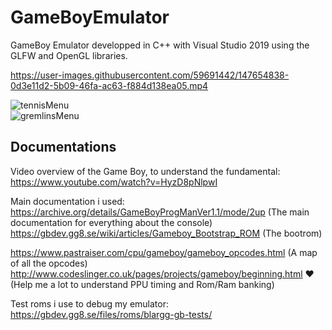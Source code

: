 # GameBoyEmulator

GameBoy Emulator developped in C++ with Visual Studio 2019 using the GLFW and OpenGL libraries.

https://user-images.githubusercontent.com/59691442/147654838-0d3e11d2-5b09-46fa-ac63-f884d138ea05.mp4

![tennisMenu](https://user-images.githubusercontent.com/59691442/148118719-07c4e68b-ac7d-42dd-9f7c-bce0cbdd9c89.png)  
![gremlinsMenu](https://user-images.githubusercontent.com/59691442/148410120-b083aef6-cc9a-46f9-8129-a1247e5d412d.png)  

## Documentations  

Video overview of the Game Boy, to understand the fundamental:
<https://www.youtube.com/watch?v=HyzD8pNlpwI>  

Main documentation i used:
<https://archive.org/details/GameBoyProgManVer1.1/mode/2up>  (The main documentation for everything about the console)
<https://gbdev.gg8.se/wiki/articles/Gameboy_Bootstrap_ROM>  (The bootrom)

<https://www.pastraiser.com/cpu/gameboy/gameboy_opcodes.html>  (A map of all the opcodes)
<http://www.codeslinger.co.uk/pages/projects/gameboy/beginning.html>  ❤️ (Help me a lot to understand PPU timing and Rom/Ram banking)  

Test roms i use to debug my emulator:
<https://gbdev.gg8.se/files/roms/blargg-gb-tests/>  
